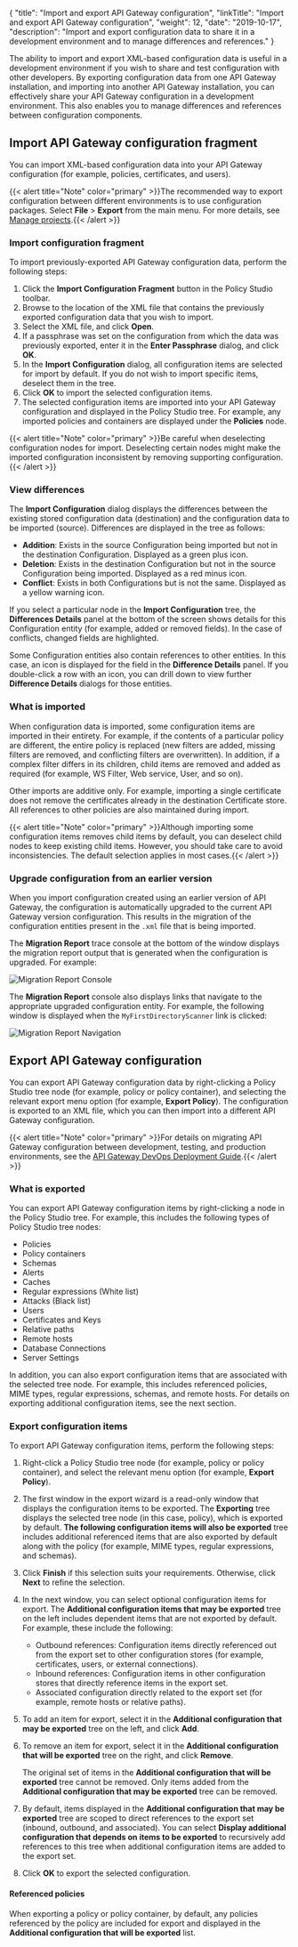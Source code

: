 {
"title": "Import and export API Gateway configuration",
"linkTitle": "Import and export API Gateway configuration",
"weight": 12,
"date": "2019-10-17",
"description": "Import and export configuration data to share it in a development environment and to manage differences and references."
}

The ability to import and export XML-based configuration data is useful in a development environment if you wish to share and test configuration with other developers. By exporting configuration data from one API Gateway installation, and importing into another API Gateway installation, you can effectively share your API Gateway configuration in a development environment. This also enables you to manage differences and references between configuration components.

## Import API Gateway configuration fragment

You can import XML-based configuration data into your API Gateway configuration (for example, policies, certificates, and users).

{{< alert title="Note" color="primary" >}}The recommended way to export configuration between different environments is to use configuration packages. Select **File** > **Export** from the main menu. For more details, see [Manage projects](/docs/apigw_poldev/general_project).{{< /alert >}}

### Import configuration fragment

To import previously-exported API Gateway configuration data, perform the following steps:

1. Click the **Import Configuration Fragment**
    button in the Policy Studio toolbar.
2. Browse to the location of the XML file that contains the previously exported configuration data that you wish to import.
3. Select the XML file, and click **Open**.
4. If a passphrase was set on the configuration from which the data was previously exported, enter it in the **Enter Passphrase**
    dialog, and click **OK**.
5. In the **Import Configuration**
    dialog, all configuration items are selected for import by default. If you do not wish to import specific items, deselect them in the tree.
6. Click **OK**
    to import the selected configuration items.
7. The selected configuration items are imported into your API Gateway configuration and displayed in the Policy Studio tree. For example, any imported policies and containers are displayed under the **Policies** node.

{{< alert title="Note" color="primary" >}}Be careful when deselecting configuration nodes for import. Deselecting certain nodes might make the imported configuration inconsistent by removing supporting configuration. {{< /alert >}}

### View differences

The **Import Configuration**
dialog displays the differences between the existing stored configuration data (destination) and the configuration data to be imported (source). Differences are displayed in the tree as follows:

* **Addition**: Exists in the source Configuration being imported but not in the destination Configuration. Displayed as a green plus icon.
* **Deletion**: Exists in the destination Configuration but not in the source Configuration being imported. Displayed as a red minus icon.
* **Conflict**: Exists in both Configurations but is not the same. Displayed as a yellow warning icon.

If you select a particular node in the **Import Configuration**
tree, the **Differences Details**
panel at the bottom of the screen shows details for this Configuration entity (for example, added or removed fields). In the case of conflicts, changed fields are highlighted.

Some Configuration entities also contain references to other entities. In this case, an icon is displayed for the field in the **Difference Details**
panel. If you double-click a row with an icon, you can drill down to view further **Difference Details**
dialogs for those entities.

### What is imported

When configuration data is imported, some configuration items are imported in their entirety. For example, if the contents of a particular policy are different, the entire policy is replaced (new filters are added, missing filters are removed, and conflicting filters are overwritten). In addition, if a complex filter differs in its children, child items are removed and added as required (for example, WS Filter, Web service, User, and so on).

Other imports are additive only. For example, importing a single certificate does not remove the certificates already in the destination Certificate store. All references to other policies are also maintained during import.

{{< alert title="Note" color="primary" >}}Although importing some configuration items removes child items by default, you can deselect child nodes to keep existing child items. However, you should take care to avoid inconsistencies. The default selection applies in most cases.{{< /alert >}}

### Upgrade configuration from an earlier version

When you import configuration created using an earlier version of API Gateway, the configuration is automatically upgraded to the current API Gateway version configuration. This results in the migration of the configuration entities present in the `.xml`
file that is being imported.

The **Migration Report**
trace console at the bottom of the window displays the migration report output that is generated when the configuration is upgraded. For example:

![Migration Report Console](/Images/docbook/images/general/import_migrate_report.png)

The **Migration Report**
console also displays links that navigate to the appropriate upgraded configuration entity. For example, the following window is displayed when the `MyFirstDirectoryScanner`
link is clicked:

![Migration Report Navigation](/Images/docbook/images/general/import_migrate_link.png)

## Export API Gateway configuration

You can export API Gateway configuration data by right-clicking a Policy Studio tree node (for example, policy or policy container), and selecting the relevant export menu option (for example, **Export Policy**). The configuration is exported to an XML file, which you can then import into a different API Gateway configuration.

{{< alert title="Note" color="primary" >}}For details on migrating API Gateway configuration between development, testing, and production environments, see the [API Gateway DevOps Deployment Guide](/bundle/APIGateway_77_PromotionGuide_allOS_en_HTML5/).{{< /alert >}}

### What is exported

You can export API Gateway configuration items by right-clicking a node in the Policy Studio tree. For example, this includes the following types of Policy Studio tree nodes:

* Policies
* Policy containers
* Schemas
* Alerts
* Caches
* Regular expressions (White list)
* Attacks (Black list)
* Users
* Certificates and Keys
* Relative paths
* Remote hosts
* Database Connections
* Server Settings

In addition, you can also export configuration items that are associated with the selected tree node. For example, this includes referenced policies, MIME types, regular expressions, schemas, and remote hosts. For details on exporting additional configuration items, see the next section.

### Export configuration items

To export API Gateway configuration items, perform the following steps:

1. Right-click a Policy Studio tree node (for example, policy or policy container), and select the relevant menu option (for example, **Export Policy**).
2. The first window in the export wizard is a read-only window that displays the configuration items to be exported. The **Exporting**
    tree displays the selected tree node (in this case, policy), which is exported by default. **The following configuration items will also be exported**
    tree includes additional referenced items that are also exported by default along with the policy (for example, MIME types, regular expressions, and schemas).
3. Click **Finish**
    if this selection suits your requirements. Otherwise, click **Next**
    to refine the selection.
4. In the next window, you can select optional configuration items for export. The **Additional configuration items that may be exported** tree on the left includes dependent items that are not exported by default. For example, these include the following:
    * Outbound references: Configuration items directly referenced out from the export set to other configuration stores (for example, certificates, users, or external connections).
    * Inbound references: Configuration items in other configuration stores that directly reference items in the export set.
    * Associated configuration directly related to the export set (for example, remote hosts or relative paths).
5. To add an item for export, select it in the **Additional configuration that may be exported** tree on the left, and click **Add**.
6. To remove an item for export, select it in the **Additional configuration that will be exported** tree on the right, and click **Remove**.

    The original set of items in the **Additional configuration that will be exported** tree cannot be removed. Only items added from the **Additional configuration that may be exported** tree can be removed.

7. By default, items displayed in the **Additional configuration that may be exported** tree are scoped to direct references to the export set (inbound, outbound, and associated). You can select **Display additional configuration that depends on items to be exported** to recursively add references to this tree when additional configuration items are added to the export set.
8. Click **OK** to export the selected configuration.

#### Referenced policies

When exporting a policy or policy container, by default, any policies referenced by the policy are included for export and displayed in the **Additional configuration that will be exported** list.
